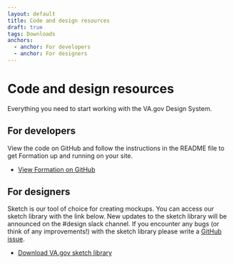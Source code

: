 ```yaml
---
layout: default
title: Code and design resources
draft: true
tags: Downloads
anchors:
  - anchor: For developers
  - anchor: For designers
---
```


# Code and design resources

<div class="va-introtext">
Everything you need to start working with the VA.gov Design System. 
</div>

## For developers

View the code on GitHub and follow the instructions in the README file to get Formation up and running on your site.

- [View Formation on GitHub](https://github.com/department-of-veterans-affairs/veteran-facing-services-tools)

## For designers

Sketch is our tool of choice for creating mockups. You can access our sketch library with the link below. New updates to the sketch library will be announced on the #design slack channel. If you encounter any bugs (or think of any improvements!) with the sketch library please write a [GitHub issue](https://github.com/department-of-veterans-affairs/vets-design-system-documentation/issues/new/choose).  

<ul class="usa-unstyled-list">
  <li><a href="{{ site.baseurl }}/downloads/VA-gov-Pattern-Library.sketch"><span class="fa fa-download vads-u-display--inline-block vads-u-margin-right--1"></span>Download VA.gov sketch library</a></li>
</ul>

